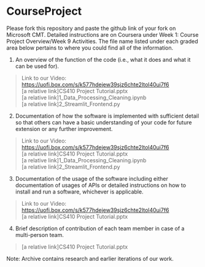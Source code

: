 # CourseProject

Please fork this repository and paste the github link of your fork on Microsoft CMT. Detailed instructions are on Coursera under Week 1: Course Project Overview/Week 9 Activities.  The file name listed under each graded area below pertains to where you could find all of the information.

1) An overview of the function of the code (i.e., what it does and what it can be used for). 

>Link to our Video: https://uofi.box.com/s/k577hdejew39sjz6chte2ltol40ui7f6<br/>
>[a relative link]CS410 Project Tutorial.pptx <br/>
>[a relative link]1_Data_Processing_Cleaning.ipynb <br/>
>[a relative link]2_Streamlit_Frontend.py <br/>

2) Documentation of how the software is implemented with sufficient detail so that others can have a basic understanding of your code for future extension or any further improvement.

>Link to our Video: https://uofi.box.com/s/k577hdejew39sjz6chte2ltol40ui7f6<br/>
>[a relative link]CS410 Project Tutorial.pptx <br/>
>[a relative link]1_Data_Processing_Cleaning.ipynb <br/>
>[a relative link]2_Streamlit_Frontend.py <br/>

3) Documentation of the usage of the software including either documentation of usages of APIs or detailed instructions on how to install and run a software, whichever is applicable.

>Link to our Video: https://uofi.box.com/s/k577hdejew39sjz6chte2ltol40ui7f6<br/>
>[a relative link]CS410 Project Tutorial.pptx <br/>

4) Brief description of contribution of each team member in case of a multi-person team.

>[a relative link]CS410 Project Tutorial.pptx <br/>

Note: Archive contains research and earlier iterations of our work.
